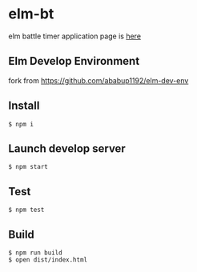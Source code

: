 # elm-bt

elm battle timer
application page is [here](https://smith-30.github.io/elm-bt/)

## Elm Develop Environment

fork from https://github.com/ababup1192/elm-dev-env

## Install

```shell
$ npm i
```

## Launch develop server

```shell
$ npm start
```

## Test

```shell
$ npm test
```

## Build

```shell
$ npm run build
$ open dist/index.html
```
